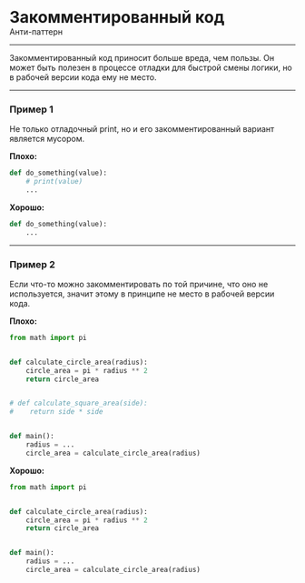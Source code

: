 
<div>
    <h1 style="margin: 0;">Закомментированный код</h1>
    <p style="margin: 0;">Анти-паттерн</p>
</div>

***

Закомментированный код приносит больше вреда, чем пользы. Он может быть полезен в процессе отладки для быстрой смены логики, но в рабочей версии кода ему не место.

***

### Пример 1

Не только отладочный print, но и его закомментированный вариант является мусором.

**Плохо:**
```python
def do_something(value):
    # print(value)
    ...
```
**Хорошо:**
```python
def do_something(value):
    ...
```
***

### Пример 2

Если что-то можно закомментировать по той причине, что оно не используется, значит этому в принципе не место в рабочей версии кода.

**Плохо:**
```python
from math import pi


def calculate_circle_area(radius):
    circle_area = pi * radius ** 2
    return circle_area


# def calculate_square_area(side):
#    return side * side


def main():
    radius = ...
    circle_area = calculate_circle_area(radius)
```
**Хорошо:**
```python
from math import pi


def calculate_circle_area(radius):
    circle_area = pi * radius ** 2
    return circle_area


def main():
    radius = ...
    circle_area = calculate_circle_area(radius)
```

